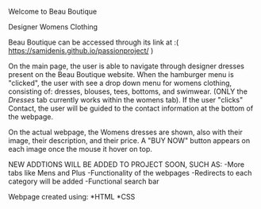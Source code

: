 Welcome to Beau Boutique

Designer Womens Clothing

Beau Boutique can be accessed through its link at :( https://samidenis.github.io/passionproject/ )

On the main page, the user is able to navigate through designer dresses present on the Beau Boutique website.  When the hamburger menu is "clicked", the user with see a drop down menu for womens clothing, consisting of:  dresses, blouses, tees, bottoms, and swimwear. (ONLY the *Dresses* tab currently works within the womens tab). If the user "clicks" Contact, the user will be guided to the contact information at the bottom of the webpage. 

On the actual webpage, the Womens dresses are shown, also with their image, their description, and their price. A "BUY NOW" button appears on each image once the mouse it hover on top.

NEW ADDTIONS WILL BE ADDED TO PROJECT SOON, SUCH AS:
-More tabs like Mens and Plus
-Functionality of the webpages 
-Redirects to each category will be added
-Functional search bar

Webpage created using: *HTML *CSS